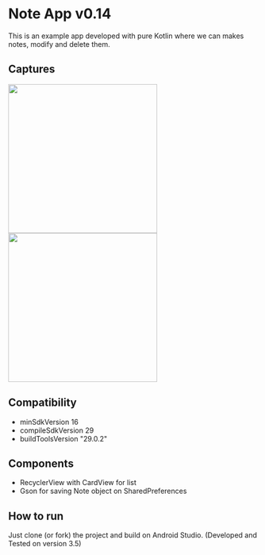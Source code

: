 # Note App v0.14

This is an example app developed with pure Kotlin where we can makes notes, modify and delete them.

## Captures
<img src="https://drive.google.com/uc?export=view&id=16lnyqjqhygggunYJLOO8-yIOHIVG4wFp" width="300"/>
<img src="https://drive.google.com/uc?export=view&id=1w212loIlD0r0RXGaXgx9YulTR_YWosU7" width="300"/>

## Compatibility
- minSdkVersion 16
- compileSdkVersion 29
- buildToolsVersion "29.0.2"

## Components
- RecyclerView with CardView for list
- Gson for saving Note object on SharedPreferences

## How to run
Just clone (or fork) the project and build on Android Studio. (Developed and Tested on version 3.5)